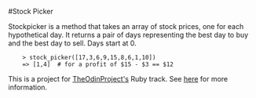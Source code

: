 #Stock Picker

Stockpicker is a method that takes an array of stock prices, one for each hypothetical day.  It returns a pair of days representing the best day to buy and the best day to sell.  Days start at 0.

```
    > stock_picker([17,3,6,9,15,8,6,1,10])
    => [1,4]  # for a profit of $15 - $3 == $12
```

This is a project for [TheOdinProject's](http://www.theodinproject.com) Ruby track. See [here](http://www.theodinproject.com/courses/ruby-programming/lessons/building-blocks) for more information.
